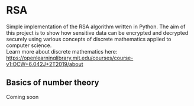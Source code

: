 # RSA
Simple implementation of the RSA algorithm written in Python. The aim of this project is to show how sensitive data can be encrypted and decrypted securely using various concepts of discrete mathematics applied to computer science.<br />Learn more about discrete mathematics here: <https://openlearninglibrary.mit.edu/courses/course-v1:OCW+6.042J+2T2019/about>

## Basics of number theory
Coming soon
